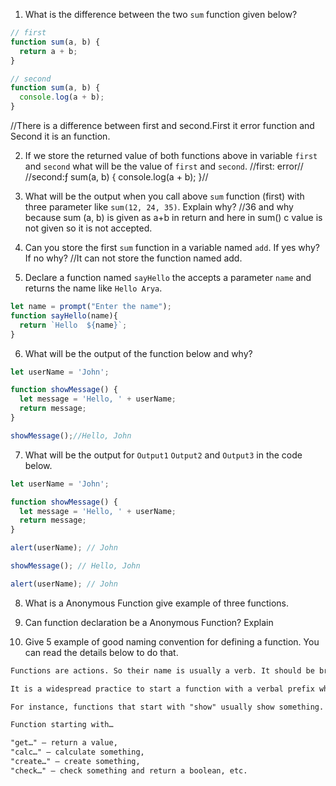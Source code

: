 1. What is the difference between the two `sum` function given below?

```js
// first
function sum(a, b) {
  return a + b;
}

// second
function sum(a, b) {
  console.log(a + b);
}
```
//There is a difference between first and second.First it error function and Second it is an function.

2. If we store the returned value of both functions above in variable `first` and `second` what will be the value of `first` and `second`.
//first: error//
//second:ƒ sum(a, b) {
  console.log(a + b);
}//

3. What will be the output when you call above `sum` function (first) with three parameter like `sum(12, 24, 35)`. Explain why?
//36 and why because sum (a, b) is given as a+b in return and here in sum() c value is not given so it is not accepted.

4. Can you store the first `sum` function in a variable named `add`. If yes why? If no why?
//It can not store the function named add.

5. Declare a function named `sayHello` the accepts a parameter `name` and returns the name like `Hello Arya`.
```js 
let name = prompt("Enter the name");
function sayHello(name){
  return `Hello  ${name}`;
}
```

6. What will be the output of the function below and why?

```js
let userName = 'John';

function showMessage() {
  let message = 'Hello, ' + userName;
  return message;
}

showMessage();//Hello, John
```


7. What will be the output for `Output1` `Output2` and `Output3` in the code below.

```js
let userName = 'John';

function showMessage() {
  let message = 'Hello, ' + userName;
  return message;
}

alert(userName); // John

showMessage(); // Hello, John

alert(userName); // John
```

8. What is a Anonymous Function give example of three functions.

9. Can function declaration be a Anonymous Function? Explain

10. Give 5 example of good naming convention for defining a function. You can read the details below to do that.

```md
Functions are actions. So their name is usually a verb. It should be brief, as accurate as possible and describe what the function does, so that someone reading the code gets an indication of what the function does.

It is a widespread practice to start a function with a verbal prefix which vaguely describes the action. There must be an agreement within the team on the meaning of the prefixes.

For instance, functions that start with "show" usually show something.

Function starting with…

"get…" – return a value,
"calc…" – calculate something,
"create…" – create something,
"check…" – check something and return a boolean, etc.
```
